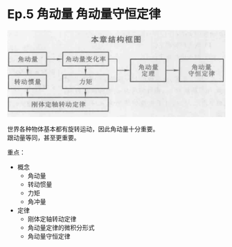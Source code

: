 # Ep.5 角动量 角动量守恒定律

![知识框图](images/5-Angular_Momentum--03-14_16-27-20.png)

世界各种物体基本都有旋转运动，因此角动量十分重要。  
跟动量等同，甚至更重要。

重点：

* 概念
  * 角动量
  * 转动惯量
  * 力矩
  * 角冲量
* 定律
  * 刚体定轴转动定律
  * 角动量定律的微积分形式
  * 角动量守恒定律
